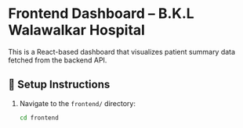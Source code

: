 # Frontend Dashboard – B.K.L Walawalkar Hospital

This is a React-based dashboard that visualizes patient summary data fetched from the backend API.

## 🔧 Setup Instructions

1. Navigate to the `frontend/` directory:
   ```bash
   cd frontend


